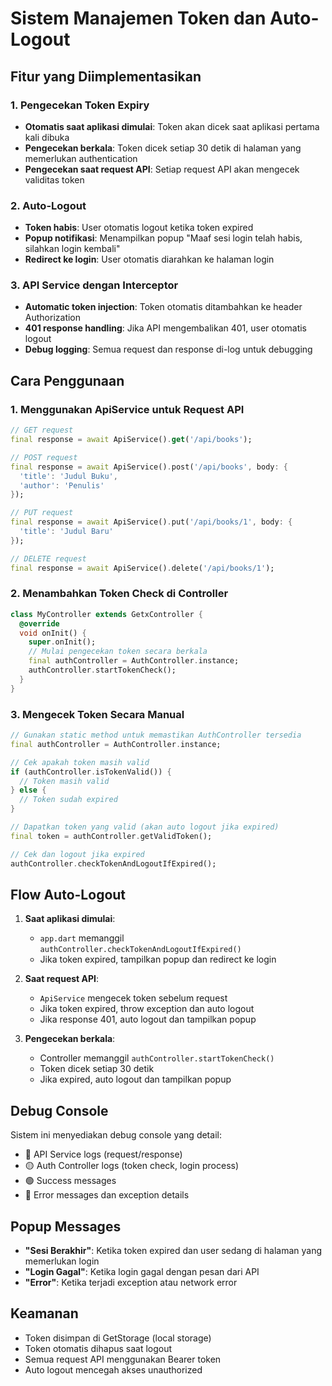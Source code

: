 # Sistem Manajemen Token dan Auto-Logout

## Fitur yang Diimplementasikan

### 1. Pengecekan Token Expiry

- **Otomatis saat aplikasi dimulai**: Token akan dicek saat aplikasi pertama kali dibuka
- **Pengecekan berkala**: Token dicek setiap 30 detik di halaman yang memerlukan authentication
- **Pengecekan saat request API**: Setiap request API akan mengecek validitas token

### 2. Auto-Logout

- **Token habis**: User otomatis logout ketika token expired
- **Popup notifikasi**: Menampilkan popup "Maaf sesi login telah habis, silahkan login kembali"
- **Redirect ke login**: User otomatis diarahkan ke halaman login

### 3. API Service dengan Interceptor

- **Automatic token injection**: Token otomatis ditambahkan ke header Authorization
- **401 response handling**: Jika API mengembalikan 401, user otomatis logout
- **Debug logging**: Semua request dan response di-log untuk debugging

## Cara Penggunaan

### 1. Menggunakan ApiService untuk Request API

```dart
// GET request
final response = await ApiService().get('/api/books');

// POST request
final response = await ApiService().post('/api/books', body: {
  'title': 'Judul Buku',
  'author': 'Penulis'
});

// PUT request
final response = await ApiService().put('/api/books/1', body: {
  'title': 'Judul Baru'
});

// DELETE request
final response = await ApiService().delete('/api/books/1');
```

### 2. Menambahkan Token Check di Controller

```dart
class MyController extends GetxController {
  @override
  void onInit() {
    super.onInit();
    // Mulai pengecekan token secara berkala
    final authController = AuthController.instance;
    authController.startTokenCheck();
  }
}
```

### 3. Mengecek Token Secara Manual

```dart
// Gunakan static method untuk memastikan AuthController tersedia
final authController = AuthController.instance;

// Cek apakah token masih valid
if (authController.isTokenValid()) {
  // Token masih valid
} else {
  // Token sudah expired
}

// Dapatkan token yang valid (akan auto logout jika expired)
final token = authController.getValidToken();

// Cek dan logout jika expired
authController.checkTokenAndLogoutIfExpired();
```

## Flow Auto-Logout

1. **Saat aplikasi dimulai**:

   - `app.dart` memanggil `authController.checkTokenAndLogoutIfExpired()`
   - Jika token expired, tampilkan popup dan redirect ke login

2. **Saat request API**:

   - `ApiService` mengecek token sebelum request
   - Jika token expired, throw exception dan auto logout
   - Jika response 401, auto logout dan tampilkan popup

3. **Pengecekan berkala**:
   - Controller memanggil `authController.startTokenCheck()`
   - Token dicek setiap 30 detik
   - Jika expired, auto logout dan tampilkan popup

## Debug Console

Sistem ini menyediakan debug console yang detail:

- 🔵 API Service logs (request/response)
- 🟡 Auth Controller logs (token check, login process)
- 🟢 Success messages
- 🔴 Error messages dan exception details

## Popup Messages

- **"Sesi Berakhir"**: Ketika token expired dan user sedang di halaman yang memerlukan login
- **"Login Gagal"**: Ketika login gagal dengan pesan dari API
- **"Error"**: Ketika terjadi exception atau network error

## Keamanan

- Token disimpan di GetStorage (local storage)
- Token otomatis dihapus saat logout
- Semua request API menggunakan Bearer token
- Auto logout mencegah akses unauthorized
